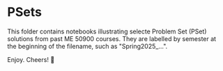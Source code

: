 # PSets

This folder contains notebooks illustrating selecte Problem Set (PSet) solutions from past ME 50900 courses. They are labelled by semester at the beginning of the filename, such as "Spring2025_...".

Enjoy. Cheers! :beer:
